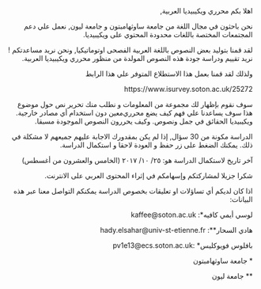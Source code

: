 <div align="right">
<span dir="rtl">اهلا بكم محرري ويكيبيديا العربية, </span>

<span dir="rtl">نحن باحثون في مجال اللغة من جامعة ساوثهامبتون و جامعة ليون, نعمل علي دعم المجتمعات المختصة باللغات محدودة المحتوي على ويكيبيديا. </span>

<span dir="rtl">نحن نريد مساعدتكم ! </span>
<span dir="rtl">لقد قمنا بتوليد بعض النصوص باللغة العربية الفصحى اوتوماتيكيا, و نريد تقييم ودراسة جودة هذه النصوص المولدة من منظور محرري ويكيبيديا العربية.</span>

<span dir="rtl">ولذلك لقد قمنا بعمل هذا الاستطلاع المتوفر علي هذا الرابط </span>
<p>https://www.isurvey.soton.ac.uk/25272</p>

<span dir="rtl">سوف نقوم بإظهار لك مجموعة من المعلومات و نطلب منك تحرير نص حول موضوع معين دون استخدام أي مصادر خارجية. </span>
<span dir="rtl">هذا سوف يساعدنا علي فهم كيف يضع محرري ويكيبيديا الحقائق في جمل ونصوص. وكيف يحررون النصوص الموجودة مسبقا. </span>

<span dir="rtl">الدراسة مكونة من 30 سؤال, إذا لم يكن بمقدورك الاجابة عليهم جميعهم لا مشكلة في ذلك. يمكنك الضغط على زر حفظ و العودة لاحقا و استكمال الدراسة.</span>

<span dir="rtl">آخر تاريخ لاستكمال الدراسة هو: ٢٥/ ١٠/ ٢٠١٧  (الخامس والعشرون من أغسطس)</span>

<span dir="rtl">شكرا جزيلا لمشاركتكم وإسهامكم في إثراء المحتوى العربي على الانترنت.</span>

<span dir="rtl">اذا كان لديكم أي تساؤلات او تعليقات بخصوص الدراسة يمكنكم التواصل معنا عبر هذه البيانات:</span>

<p dir="rtl">لوسي أيمي كافيه*: kaffee@soton.ac.uk</p>
<p dir="rtl">هادي السحار**: hady.elsahar@univ-st-etienne.fr</p>
<p dir="rtl">بافلوس فويوكليس* :pv1e13@ecs.soton.ac.uk</p>

<p dir="rtl">*  جامعة ساوثهامبتون</p>
<p dir="rtl">** جامعة ليون</p>
</div>
